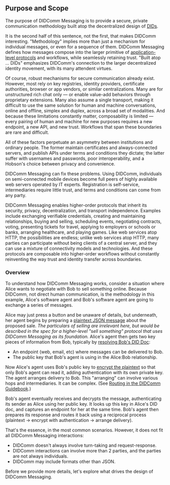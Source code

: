 ## Purpose and Scope

The purpose of DIDComm Messaging is to provide a secure, private communication methodology built atop the decentralized design of <u><a href="https://www.w3.org/TR/did-core/">DIDs</a></u>.

It is the second half of this sentence, not the first, that makes DIDComm interesting. "Methodology" implies more than just a mechanism for individual messages, or even for a sequence of them. DIDComm Messaging defines how messages compose into the larger primitive of [application-level protocols](#protocols) and workflows, while seamlessly retaining trust. "Built atop ... DIDs" emphasizes DIDComm's connection to the larger decentralized identity movement, with its many attendent virtues.

Of course, robust mechanisms for secure communication already exist. However, most rely on key registries, identity providers, certificate authorities, browser or app vendors, or similar centralizations. Many are for unstructured rich chat only &mdash; or enable value-add behaviors through proprietary extensions. Many also assume a single transport, making it difficult to use the same solution for human and machine conversations, online and offline, simplex and duplex, across a broad set of modalities. And because these limitations constantly matter, composability is limited &mdash; every pairing of human and machine for new purposes requires a new endpoint, a new API, and new trust. Workflows that span these boundaries are rare and difficult.

All of these factors perpetuate an asymmetry between institutions and ordinary people. The former maintain certificates and always-connected servers, and publish APIs under terms and conditions they dictate; the latter suffer with usernames and passwords, poor interoperability, and a Hobson's choice between privacy and convenience.

DIDComm Messaging can fix these problems. Using DIDComm, individuals on semi-connected mobile devices become full peers of highly available web servers operated by IT experts. Registration is self-service, intermediaries require little trust, and terms and conditions can come from any party.

DIDComm Messaging enables higher-order protocols that inherit its security, privacy, decentralization, and transport independence. Examples include exchanging verifiable credentials, creating and maintaining relationships, buying and selling, scheduling events, negotiating contracts, voting, presenting tickets for travel, applying to employers or schools or banks, arranging healthcare, and playing games. Like web services atop HTTP, the possibilities are endless; unlike web services atop HTTP, many parties can participate without being clients of a central server, and they can use a mixture of connectivity models and technologies. And these protocols are composable into higher-order workflows without constantly reinventing the way trust and identity transfer across boundaries.

### Overview

To understand how DIDComm Messaging works, consider a situation where Alice wants to negotiate with Bob to sell something online. Because DIDComm, not direct human communication, is the methodology in this example, Alice's software agent and Bob's software agent are going to exchange a series of messages.

Alice may just press a button and be unaware of details, but underneath, her agent begins by preparing a [plaintext JSON message](#didcomm-plaintext-messages) about the proposed sale. *The particulars of selling are irrelevant here, but would be described in the spec for a higher-level "sell something" protocol that uses DIDComm Messaging as its foundation.* Alice's agent then gets two key pieces of information from Bob, typically by [resolving Bob's DID Doc](https://www.w3.org/TR/did-core/#resolution):

- An endpoint (web, email, etc) where messages can be delivered to Bob.
- The public key that Bob's agent is using in the Alice:Bob relationship.

Now Alice's agent uses Bob's public key to [encrypt the plaintext](#message-encryption) so that only Bob's agent can read it, adding authentication with its own private key. The agent arranges delivery to Bob. This "arranging" can involve various hops and intermediaries. It can be complex. (See [Routing in the DIDComm Guidebook](https://didcomm.org/book/v2/).)

Bob's agent eventually receives and decrypts the message, authenticating its sender as Alice using her public key. It looks up this key in Alice's DID doc, and captures an endpoint for her at the same time. Bob's agent then prepares its response and routes it back using a reciprocal process (plaintext &rarr; encrypt with authentication &rarr; arrange delivery).

That's the essence, in the most common scenarios. However, it does not fit all DIDComm Messaging interactions:

- DIDComm doesn't always involve turn-taking and request-response.
- DIDComm interactions can involve more than 2 parties, and the parties are not always individuals.
- DIDComm may include formats other than JSON.

Before we provide more details, let's explore what drives the design of DIDComm Messaging.
